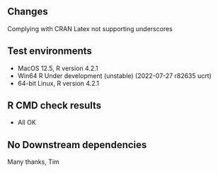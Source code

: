 ## Changes
Complying with CRAN Latex not supporting underscores

## Test environments
* MacOS 12.5, R version 4.2.1
* Win64 R Under development (unstable) (2022-07-27 r82635 ucrt)
* 64-bit Linux, R version 4.2.1

## R CMD check results
* All OK

## No Downstream dependencies

Many thanks, Tim